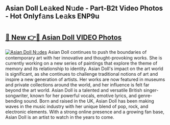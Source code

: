 ## Asian Doll Le𝚊ked N𝚞de - Part-B2t Video Photos - Hot Onlyf𝚊ns Le𝚊ks ENP9u

# <h2><a href="http://ab12848.deff.icu/?id=Asian+Doll">🔗 New 👉🔴 Asian Doll VIDEO Photos</a></h2>

[![Asian Doll N𝚞des](https://i.imgur.com/rIISA9y.gif)](http://ab12848.deff.icu/?id=Asian+Doll)
Asian Doll continues to push the boundaries of contemporary art with her innovative and thought-provoking works. She is currently working on a new series of paintings that explore the theme of memory and its relationship to identity. Asian Doll's impact on the art world is significant, as she continues to challenge traditional notions of art and inspire a new generation of artists. Her works are now featured in museums and private collections around the world, and her influence is felt far beyond the art world. Asian Doll is a talented and versatile British singer-songwriter, known for her powerful vocals, emotive lyrics, and genre-bending sound. Born and raised in the UK, Asian Doll has been making waves in the music industry with her unique blend of pop, rock, and electronic elements. With a strong online presence and a growing fan base, Asian Doll is an artist to watch in the years to come.
